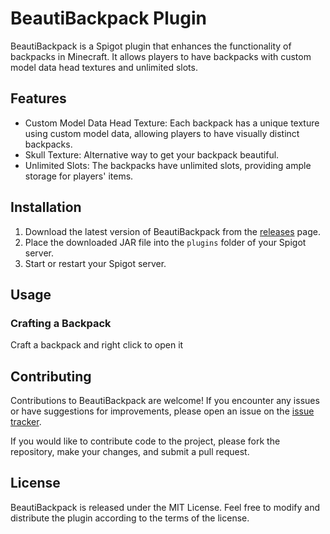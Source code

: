 # BeautiBackpack Plugin

BeautiBackpack is a Spigot plugin that enhances the functionality of backpacks in Minecraft. It allows players to have backpacks with custom model data head textures and unlimited slots.

## Features

- Custom Model Data Head Texture: Each backpack has a unique texture using custom model data, allowing players to have visually distinct backpacks.
- Skull Texture: Alternative way to get your backpack beautiful.
- Unlimited Slots: The backpacks have unlimited slots, providing ample storage for players' items.

## Installation

1. Download the latest version of BeautiBackpack from the [releases](https://github.com/IncludivicS/BeautiBackpack/releases) page.
2. Place the downloaded JAR file into the `plugins` folder of your Spigot server.
3. Start or restart your Spigot server.

## Usage

### Crafting a Backpack

Craft a backpack and right click to open it 

## Contributing

Contributions to BeautiBackpack are welcome! If you encounter any issues or have suggestions for improvements, please open an issue on the [issue tracker](https://github.com/IncludivicS/BeautiBackpack/issues).

If you would like to contribute code to the project, please fork the repository, make your changes, and submit a pull request.

## License

BeautiBackpack is released under the MIT License. Feel free to modify and distribute the plugin according to the terms of the license.
